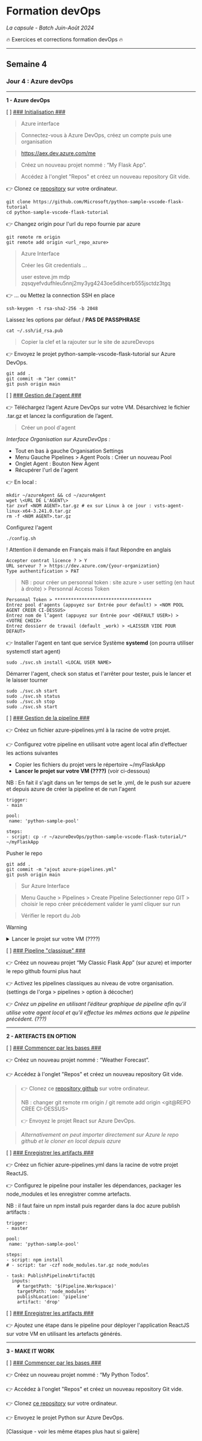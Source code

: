 # Formation devOps
_La capsule - Batch Juin-Août 2024_

:fire: Exercices et corrections formation devOps :fire:

---

## Semaine 4

### Jour 4 : Azure devOps ###

---

**1 - Azure devOps**



[ ] <ins>### Initialisation ###</ins>

> Azure interface

> Connectez-vous à Azure DevOps, créez un compte puis une organisation 

> https://aex.dev.azure.com/me

> Créez un nouveau projet nommé : “My Flask App”.

> Accédez à l'onglet "Repos" et créez un nouveau repository Git vide.


👉 Clonez ce [repository](https://github.com/Microsoft/python-sample-vscode-flask-tutorial) sur votre ordinateur.

```
git clone https://github.com/Microsoft/python-sample-vscode-flask-tutorial
cd python-sample-vscode-flask-tutorial
```

👉 Changez origin pour l'url du repo fournie par azure

```
git remote rm origin
git remote add origin <url_repo_azure>
```

>  Azure Interface
>
> Créer les Git credentials ...
>
> user esteve.jm
> mdp zqsqyefvdufhleu5nnj2my3yg4243oe5dihcerb555jsctdz3tgq
>

👉 ... ou Mettez la connection SSH en place

```
ssh-keygen -t rsa-sha2-256 -b 2048
```

Laissez les options par défaut / **PAS DE PASSPHRASE**

```
cat ~/.ssh/id_rsa.pub
```

> Copier la clef et la rajouter sur le site de azureDevops


👉 Envoyez le projet python-sample-vscode-flask-tutorial sur Azure DevOps.

```
git add .
git commit -m "1er commit"
git push origin main
```



[ ] <ins>### Gestion de l'agent ###</ins>


👉 Téléchargez l’agent Azure DevOps sur votre VM. Désarchivez le fichier .tar.gz et lancez la configuration de l’agent.

> Créer un pool d'agent
>
_Interface Organisation sur AzureDevOps :_
- Tout en bas à gauche Organisation Settings
- Menu Gauche Pipelines > Agent Pools : Créer un nouveau Pool
- Onglet Agent : Bouton New Agent
- Récupérer l'url de l'agent
>

👉 En local :

```
mkdir ~/azureAgent && cd ~/azureAgent
wget \<URL DE L'AGENT\>
tar zxvf <NOM AGENT>.tar.gz # ex sur Linux à ce jour : vsts-agent-linux-x64-3.241.0.tar.gz
rm -f <NOM AGENT>.tar.gz
```

Configurez l'agent 

```
./config.sh
```

! Attention il demande en Français mais il faut Répondre en anglais

```
Accepter contrat licence ? > Y
URL serveur ? > https://dev.azure.com/{your-organization}
Type authentification > PAT
```

> NB : pour créer un personnal token : site azure > user setting (en haut à droite) > Personnal Access Token

```
Personnal Token > ************************************
Entrez pool d'agents (appuyez sur Entrée pour default) > <NOM POOL AGENT CREER CI-DESSUS>
Entrez nom de l’agent (appuyez sur Entrée pour <DEFAULT USER>) >  <VOTRE CHOIX>
Entrez dossierr de travail (default _work) > <LAISSER VIDE POUR DEFAUT>
```

👉 Installer l'agent en tant que service Système **systemd** (on pourra utiliser systemctl start agent)

```
sudo ./svc.sh install <LOCAL USER NAME>
```

Démarrer l'agent, check son status et l'arrêter pour tester, puis le lancer et le laisser tourner

```
sudo ./svc.sh start
sudo ./svc.sh status
sudo ./svc.sh stop
sudo ./svc.sh start
```



[ ] <ins>### Gestion de la pipeline ###</ins>

👉 Créez un fichier azure-pipelines.yml à la racine de votre projet.

👉 Configurez votre pipeline en utilisant votre agent local afin d’effectuer les actions suivantes 

- Copier les fichiers du projet vers le répertoire ~/myFlaskApp
- **Lancer le projet sur votre VM (????)** (voir ci-dessous)


NB : En fait il s'agit dans un 1er temps de set le .yml, de le push sur azuere et depuis azure de créer la pipeline et de run l'agent 

```
trigger:
- main

pool:
 name: 'python-sample-pool'

steps:
- script: cp -r ~/azureDevOps/python-sample-vscode-flask-tutorial/* ~/myFlaskApp
```

Pusher le repo 

```
git add .
git commit -m "ajout azure-pipelines.yml"
git push origin main
```

> Sur Azure Interface

> Menu Gauche > Pipelines > Create Pipeline
> Selectionner repo GIT > choisir le repo créer précédement
> valider le yaml
> cliquer sur run

> Vérifier le report du Job

> [!WARNING]

<details>
    <summary>
        Lancer le projet sur votre VM (????)
    </summary>

    Exemple de pipeline.yml pour faire tourner le site :

    ```
    trigger:
    - main

    pool:
    name: 'Default' 

    jobs:
    - job: BuildAndDeploy
    displayName: 'Build and Deploy Flask App'
    pool:
        name: 'Default' 

    steps:
    - script: |
        echo "Python version:"
        python3 --version
        echo "Installing dependencies"
        python3 -m venv venv
        source venv/bin/activate
        pip install -r requirements.txt
        displayName: 'Install dependencies'

    - script: |
        echo "Copying files to target directory"
        mkdir -p ~/myFlaskApp
        cp -r * ~/myFlaskApp
        displayName: 'Copy files to target directory'

    - script: |
        echo "Launching Flask app"
        cd ~/myFlaskApp
        source venv/bin/activate
        nohup ./venv/bin/python run.py
        displayName: 'Launch Flask app'
    ```

</details>




[ ] <ins>### Pipeline "classique" ###</ins>

👉 Créez un nouveau projet “My Classic Flask App” (sur azure) et importer le repo github fourni plus haut

👉 Activez les pipelines classiques au niveau de votre organisation. (settings de l'orga > pipelines > option à décocher)

👉 _Créez un pipeline en utilisant l’éditeur graphique de pipeline afin qu’il utilise votre agent local et qu’il effectue les mêmes actions que le pipeline précédent. (???)_


---

**2 - ARTEFACTS EN OPTION**



[ ] <ins>### Commencer par les bases ###</ins>

👉 Créez un nouveau projet nommé : “Weather Forecast”.

👉 Accédez à l'onglet "Repos" et créez un nouveau repository Git vide.

>
> 👉 Clonez ce [repository github](https://github.com/Adedoyin-Emmanuel/react-weather-app) sur votre ordinateur.
>
>NB : changer git remote rm origin / git remote add origin <git@REPO CREE CI-DESSUS>
>
>👉 Envoyez le projet React sur Azure DevOps.

> _Alternativement on peut importer directement sur Azure le repo github et le cloner en local depuis azure_




[ ] <ins>### Enregistrer les artifacts ###</ins>

👉 Créez un fichier azure-pipelines.yml dans la racine de votre projet ReactJS.

👉 Configurez le pipeline pour installer les dépendances, packager les node_modules et les enregistrer comme artefacts.

NB : il faut faire un npm install puis regarder dans la doc azure publish artifacts :

```
trigger:
- master

pool:
 name: 'python-sample-pool'

steps:
- script: npm install 
# - script: tar -czf node_modules.tar.gz node_modules

- task: PublishPipelineArtifact@1
  inputs:
    # targetPath: '$(Pipeline.Workspace)'
    targetPath: 'node_modules'
    publishLocation: 'pipeline'
    artifact: 'drop'
```




[ ] <ins>### Enregistrer les artifacts ###</ins>


👉 Ajoutez une étape dans le pipeline pour déployer l'application ReactJS sur votre VM en utilisant les artefacts générés.



---

**3 - MAKE IT WORK**



[ ] <ins>### Commencer par les bases ###</ins>


👉 Créez un nouveau projet nommé : “My Python Todos”.

👉 Accédez à l'onglet "Repos" et créez un nouveau repository Git vide.

👉 Clonez [ce repository](https://github.com/VipulKavar/To-do-App) sur votre ordinateur.

👉 Envoyez le projet Python sur Azure DevOps.

[Classique - voir les même étapes plus haut si galère]